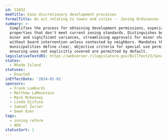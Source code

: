 ```yaml
---
id: S1032
memTitle: Ease discretionary development processes
formalTitle: An act relating to towns and cities -- Zoning Ordinances
summary: >-
  Simplifies the process for obtaining development permissions, especially for
  properties that don't meet current zoning standards. Distinguishes between
  minor and significant variances, streamlining approvals for minor changes
  without board intervention unless contested by neighbors. Mandates that
  municipalities define clear, objective criteria for special use permits,
  ensuring uses not explicitly covered are permitted by default.
legislativeTextURI: https://webserver.rilegislature.gov/BillText23/SenateText23/S1032A.pdf
states:
  - Rhode Island
statuses:
  - Enacted
inEffectDate: '2024-01-01'
sponsors:
  - Frank Lombardi
  - Matthew LaMountain
  - Mark McKenney
  - Linda Ujifusa
  - Samuel Zurier
  - Dawn Euer
tags:
  - zoning reform
  - ADU
statusSort: 1
---
```

